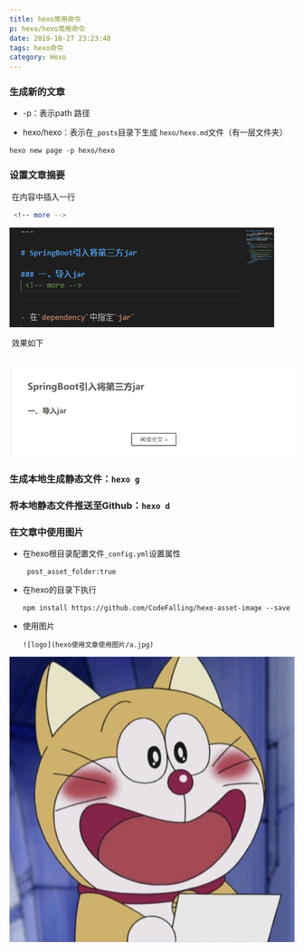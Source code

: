 ```yaml
---
title: hexo常用命令
p: hexo/hexo常用命令
date: 2019-10-27 23:23:48
tags: hexo命令
category: Hexo
---
```


### 生成新的文章

- -p：表示path 路径

- hexo/hexo：表示在`_posts`目录下生成 `hexo/hexo.md`文件（有一层文件夹）

```
hexo new page -p hexo/hexo
```

### 设置文章摘要

​	在内容中插入一行

```bash
 <!-- more -->
```

![](hexo使用文章使用图片/1-1.png)

​	效果如下

​	![](hexo使用文章使用图片/1-2.png)

### 生成本地生成静态文件：`hexo g`

### 将本地静态文件推送至Github：`hexo d`

### 在文章中使用图片

- 在hexo根目录配置文件`_config.yml`设置属性

  ```
   post_asset_folder:true
  ```

- 在hexo的目录下执行

  ```
  npm install https://github.com/CodeFalling/hexo-asset-image --save   
  ```

- 使用图片

  ```
  ![logo](hexo使用文章使用图片/a.jpg)
  ```
 ![logo](hexo使用文章使用图片/a.jpg)
  